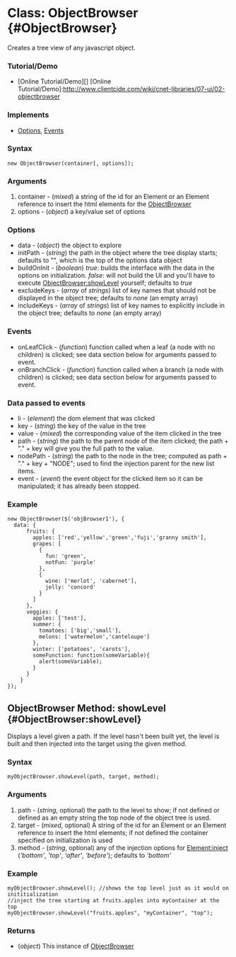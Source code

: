 Class: ObjectBrowser {#ObjectBrowser}
=====================================

Creates a tree view of any javascript object.

### Tutorial/Demo

* [Online Tutorial/Demo][]
[Online Tutorial/Demo]:http://www.clientcide.com/wiki/cnet-libraries/07-ui/02-objectbrowser

### Implements

* [Options][], [Events][]

### Syntax

	new ObjectBrowser(container[, options]);

### Arguments

1. container - (*mixed*) a string of the id for an Element or an Element reference to insert the html elements for the [ObjectBrowser][]
2. options - (*object*) a key/value set of options

### Options

* data - (*object*) the object to explore
* initPath - (*string*) the path in the object where the tree display starts; defaults to "", which is the top of the options data object
* buildOnInit - (*boolean*) *true*: builds the interface with the data in the options on initialization. *false*: will not build the UI and you'll have to execute [ObjectBrowser:showLevel][] yourself; defaults to *true*
* excludeKeys - (*array* of *strings*) list of key names that should not be displayed in the object tree; defaults to *none* (an empty array)
* includeKeys - (*array* of *strings*) list of key names to explicitly include in the object tree; defaults to *none* (an empty array)

### Events

* onLeafClick - (*function*) function called when a leaf (a node with no children) is clicked; see data section below for arguments passed to event.
* onBranchClick - (*function*) function called when a branch (a node with children) is clicked; see data section below for arguments passed to event.

### Data passed to events

* li - (*element*) the dom element that was clicked
* key - (*string*) the key of the value in the tree
* value - (*mixed*) the corresponding value of the item clicked in the tree
* path - (*string*) the path to the parent node of the item clicked; the path + "." + key will give you the full path to the value.
* nodePath - (*string*) the path to the node in the tree; computed as path + "." + key + "NODE"; used to find the injection parent for the new list items.
* event - (*event*) the event object for the clicked item so it can be manipulated; it has already been stopped.	

### Example

	new ObjectBrowser($('objBrowser1'), {
	  data: {
		  fruits: {
		    apples: ['red','yellow','green','fuji','granny smith'],
		    grapes: [
		      {
		        fun: 'green',
		        notFun: 'purple'
		      },
		      {
		        wine: ['merlot', 'cabernet'],
		        jelly: 'concord'
		      }
		    ]
		  },
		  veggies: {
		    apples: ['test'],
		    summer: {
		      tomatoes: ['big','small'],
		      melons: ['watermelon','canteloupe']
		    },
		    winter: ['potatoes', 'carots'],
		    someFunction: function(someVariable){
		      alert(someVariable);
		    }
		  }
		}
	});

ObjectBrowser Method: showLevel {#ObjectBrowser:showLevel}
----------------------------------------------------------

Displays a level given a path. If the level hasn't been built yet, the level is built and then injected into the target using the given method.

### Syntax

	myObjectBrowser.showLevel(path, target, method);

### Arguments

1. path - (*string*, optional) the path to the level to show; if not defined or defined as an empty string the top node of the object tree is used.
2. target - (*mixed*, optional) A string of the id for an Element or an Element reference to insert the html elements; if not defined the container specified on initialization is used
3. method - (*string*, optional) any of the injection options for [Element:inject][] (*'bottom'*, *'top'*, *'after'*, *'before'*); defaults to *'bottom'*

### Example

	myObjectBrowser.showLevel(); //shows the top level just as it would on inititialization
	//inject the tree starting at fruits.apples into myContainer at the top
	myObjectBrowser.showLevel("fruits.apples", "myContainer", "top"); 

### Returns

* (*object*) This instance of [ObjectBrowser][]

[ObjectBrowser]: #ObjectBrowser
[ObjectBrowser:showLevel]: #ObjectBrowser:showLevel
[Options]: http://docs.mootools.net/Class/Class.Extras#Options
[Events]: http://docs.mootools.net/Class/Class.Extras#Events
[Element:inject]: http://docs.mootools.net/Element/Element#Element:inject
